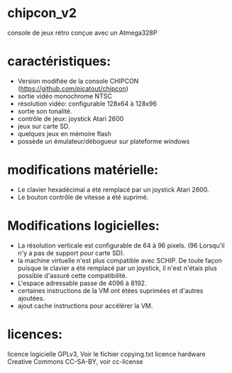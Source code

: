 chipcon_v2
=======

console de jeux rétro conçue avec un Atmega328P

caractéristiques:
=================
* Version modifiée de la console CHIPCON (https://github.com/picatout/chipcon)
* sortie vidéo monochrome NTSC
* résolution vidéo: configurable 128x64 à 128x96
* sortie son tonalité.
* contrôle de jeux: joystick Atari 2600
* jeux sur carte SD.
* quelques jeux en mémoire flash
* possède un émulateur/débogueur sur plateforme windows 

modifications matérielle:
=========================
 * Le clavier hexadécimal a été remplacé par un joystick Atari 2600.
 * Le bouton contrôle de vitesse a été suprimé.

Modifications logicielles:
==========================
* La résolution verticale est configurable de 64 à 96 pixels. (96 Lorsqu'il n'y a pas de support pour carte SD).
* la machine virtuelle n'est plus compatible avec SCHIP. De toute façon puisque le clavier a été remplacé par un joystick,
  il n'est n'étais plus possible d'assuré cette compatibilité. 
* L'espace adressable passe de 4096 à 8192. 
* certaines instructions de la VM ont étées suprimées et d'autres ajoutées.
* ajout cache instructions pour accélérer la VM.

licences:
=========
licence logicielle GPLv3,  Voir le fichier copying.txt
licence hardware  Creative Commons CC-SA-BY, voir cc-license 

